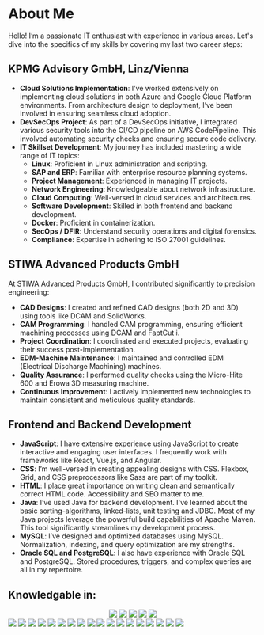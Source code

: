 # About Me
Hello! I’m a passionate IT enthusiast with experience in various areas. Let's dive into the specifics of my skills by covering my last two career steps:

## KPMG Advisory GmbH, Linz/Vienna
- **Cloud Solutions Implementation**: I’ve worked extensively on implementing cloud solutions in both Azure and Google Cloud Platform environments. From architecture design to deployment, I’ve been involved in ensuring seamless cloud adoption.
- **DevSecOps Project**: As part of a DevSecOps initiative, I integrated various security tools into the CI/CD pipeline on AWS CodePipeline. This involved automating security checks and ensuring secure code delivery.
- **IT Skillset Development**: My journey has included mastering a wide range of IT topics:
    - **Linux**: Proficient in Linux administration and scripting.
    - **SAP and ERP**: Familiar with enterprise resource planning systems.
    - **Project Management**: Experienced in managing IT projects.
    - **Network Engineering**: Knowledgeable about network infrastructure.
    - **Cloud Computing**: Well-versed in cloud services and architectures.
    - **Software Development**: Skilled in both frontend and backend development.
    - **Docker**: Proficient in containerization.
    - **SecOps / DFIR**: Understand security operations and digital forensics.
    - **Compliance**: Expertise in adhering to ISO 27001 guidelines.

## STIWA Advanced Products GmbH
At STIWA Advanced Products GmbH, I contributed significantly to precision engineering:
- **CAD Designs**: I created and refined CAD designs (both 2D and 3D) using tools like DCAM and SolidWorks.
- **CAM Programming**: I handled CAM programming, ensuring efficient machining processes using DCAM and FaptCut i.
- **Project Coordination**: I coordinated and executed projects, evaluating their success post-implementation.
- **EDM-Machine Maintenance**: I maintained and controlled EDM (Electrical Discharge Machining) machines.
- **Quality Assurance**: I performed quality checks using the Micro-Hite 600 and Erowa 3D measuring machine.
- **Continuous Improvement**: I actively implemented new technologies to maintain consistent and meticulous quality standards.

## Frontend and Backend Development
- **JavaScript**: I have extensive experience using JavaScript to create interactive and engaging user interfaces. I frequently work with frameworks like React, Vue.js, and Angular.
- **CSS**: I’m well-versed in creating appealing designs with CSS. Flexbox, Grid, and CSS preprocessors like Sass are part of my toolkit.
- **HTML**: I place great importance on writing clean and semantically correct HTML code. Accessibility and SEO matter to me.
- **Java**: I’ve used Java for backend development. I've learned about the basic sorting-algorithms, linked-lists, unit testing and JDBC. Most of my Java projects leverage the powerful build capabilities of Apache Maven. This tool significantly streamlines my development process.
- **MySQL**: I’ve designed and optimized databases using MySQL. Normalization, indexing, and query optimization are my strengths.
- **Oracle SQL and PostgreSQL**: I also have experience with Oracle SQL and PostgreSQL. Stored procedures, triggers, and complex queries are all in my repertoire.

## Knowledgable in:

<div style="text-align: center;">
    <img src="https://ziadoua.github.io/m3-Markdown-Badges/badges/Java/java1.svg"> <img src="https://ziadoua.github.io/m3-Markdown-Badges/badges/HTML/html1.svg"> <img src="https://ziadoua.github.io/m3-Markdown-Badges/badges/CSS/css1.svg"> <img src="https://ziadoua.github.io/m3-Markdown-Badges/badges/Bootstrap/bootstrap1.svg"> <img src="https://ziadoua.github.io/m3-Markdown-Badges/badges/Javascript/javascript3.svg">
</div>




<img src="https://ziadoua.github.io/m3-Markdown-Badges/badges/PHP/php3.svg">
<img src="https://ziadoua.github.io/m3-Markdown-Badges/badges/Oracle/oracle1.svg">
<img src="https://ziadoua.github.io/m3-Markdown-Badges/badges/MySQL/mysql1.svg">
<img src="https://ziadoua.github.io/m3-Markdown-Badges/badges/Firebase/firebase1.svg">
<img src="https://ziadoua.github.io/m3-Markdown-Badges/badges/PostgreSQL/postgresql1.svg">
<img src="https://ziadoua.github.io/m3-Markdown-Badges/badges/Heroku/heroku1.svg">
<img src="https://ziadoua.github.io/m3-Markdown-Badges/badges/Netlify/netlify1.svg">
<img src="https://ziadoua.github.io/m3-Markdown-Badges/badges/Docker/docker1.svg">
<img src="https://ziadoua.github.io/m3-Markdown-Badges/badges/Ubuntu/ubuntu1.svg">
<img src="https://ziadoua.github.io/m3-Markdown-Badges/badges/LinkedIn/linkedin1.svg">
<img src="https://ziadoua.github.io/m3-Markdown-Badges/badges/Git/git1.svg">
<img src="https://ziadoua.github.io/m3-Markdown-Badges/badges/VisualStudioCode/visualstudiocode3.svg">
<img src="https://ziadoua.github.io/m3-Markdown-Badges/badges/IDEA/idea3.svg">
<img src="https://ziadoua.github.io/m3-Markdown-Badges/badges/Shell/shell3.svg">
<img src="https://ziadoua.github.io/m3-Markdown-Badges/badges/Ubuntu/ubuntu1.svg">
<img src="https://ziadoua.github.io/m3-Markdown-Badges/badges/Windows/windows1.svg">
<img src="https://ziadoua.github.io/m3-Markdown-Badges/badges/Linux/linux3.svg">
<img src="https://ziadoua.github.io/m3-Markdown-Badges/badges/macOS/macos1.svg">



